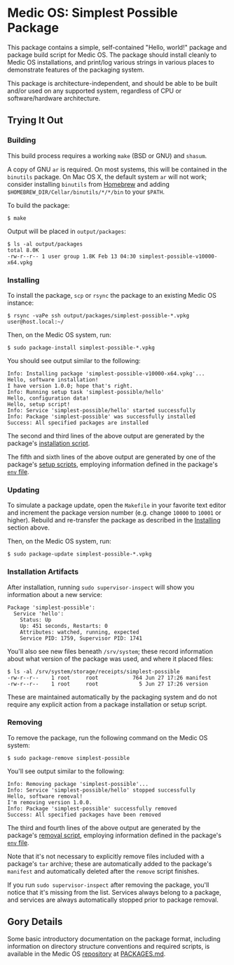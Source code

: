 # Medic OS: Simplest Possible Package

This package contains a simple, self-contained "Hello, world!"
package and package build script for Medic OS. The package should
install cleanly to Medic OS installations, and print/log various
strings in various places to demonstrate features of the packaging
system.

This package is architecture-independent, and should be able to be
built and/or used on any supported system, regardless of CPU or
software/hardware architecture.

## Trying It Out

### Building

This build process requires a working `make` (BSD or GNU) and `shasum`.

A copy of GNU `ar` is required. On most systems, this will be contained
in the `binutils` package. On Mac OS X, the default system `ar` will not
work; consider installing `binutils` from [Homebrew](http://brew.sh) and
adding `$HOMEBREW_DIR/Cellar/binutils/*/*/bin` to your `$PATH`.

To build the package:

```shell
$ make
```

Output will be placed in `output/packages`:

```shell
$ ls -al output/packages
total 8.0K
-rw-r--r-- 1 user group 1.8K Feb 13 04:30 simplest-possible-v10000-x64.vpkg
```

### Installing

To install the package, `scp` or `rsync` the package to an existing Medic OS
instance:

```shell
$ rsync -vaPe ssh output/packages/simplest-possible-*.vpkg user@host.local:~/
```

Then, on the Medic OS system, run:

```shell
$ sudo package-install simplest-possible-*.vpkg
```

You should see output similar to the following:

```
Info: Installing package 'simplest-possible-v10000-x64.vpkg'...
Hello, software installation!
I have version 1.0.0; hope that's right.
Info: Running setup task 'simplest-possible/hello'
Hello, configuration data!
Hello, setup script!
Info: Service 'simplest-possible/hello' started successfully
Info: Package 'simplest-possible' was successfully installed
Success: All specified packages are installed
```

The second and third lines of the above output are generated by the package's
[installation script](https://github.com/medic/medic-os-simplest-possible-package/blob/master/packages/simplest-possible/scripts/simplest-possible/install).

The fifth and sixth lines of the above output are generated by one of the package's
[setup scripts](https://github.com/medic/medic-os-simplest-possible-package/blob/master/packages/simplest-possible/scripts/simplest-possible/setup/hello),
employing information defined in the package's
[`env` file](https://github.com/medic/medic-os-simplest-possible-package/blob/master/packages/simplest-possible/scripts/simplest-possible/env).


### Updating

To simulate a package update, open the `Makefile` in your favorite text
editor and increment the package version number (e.g. change `10000` to
`10001` or higher). Rebuild and re-transfer the package as described in
the [Installing](#installing) section above.

Then, on the Medic OS system, run:

```shell
$ sudo package-update simplest-possible-*.vpkg
```

### Installation Artifacts

After installation, running `sudo supervisor-inspect` will show you
information about a new service:

```
Package 'simplest-possible':
  Service 'hello':
    Status: Up
    Up: 451 seconds, Restarts: 0
    Attributes: watched, running, expected
    Service PID: 1759, Supervisor PID: 1741
```

You'll also see new files beneath `/srv/system`; these record information
about what version of the package was used, and where it placed files:

```
$ ls -al /srv/system/storage/receipts/simplest-possible
-rw-r--r--    1 root     root           764 Jun 27 17:26 manifest
-rw-r--r--    1 root     root             5 Jun 27 17:26 version
```

These are maintained automatically by the packaging system and do
not require any explicit action from a package installation or setup
script.

### Removing

To remove the package, run the following command on the Medic OS
system:

```shell
$ sudo package-remove simplest-possible
```

You'll see output similar to the following:

```
Info: Removing package 'simplest-possible'...
Info: Service 'simplest-possible/hello' stopped successfully
Hello, software removal!
I'm removing version 1.0.0.
Info: Package 'simplest-possible' successfully removed
Success: All specified packages have been removed
```

The third and fourth lines of the above output are generated by the package's
[removal script](https://github.com/medic/medic-os-simplest-possible-package/blob/master/packages/simplest-possible/scripts/simplest-possible/remove),
employing information defined in the package's
[`env` file](https://github.com/medic/medic-os-simplest-possible-package/blob/master/packages/simplest-possible/scripts/simplest-possible/env).

Note that it's not necessary to explicitly remove files included with a
package's `tar` archive; these are automatically added to the package's
`manifest` and automatically deleted after the `remove` script finishes.

If you run `sudo supervisor-inspect` after removing the package, you'll
notice that it's missing from the list. Services always belong to a package,
and services are always automatically stopped prior to package removal.

## Gory Details

Some basic introductory documentation on the package format, including
information on directory structure conventions and required scripts, is
available in the Medic OS [repository](https://github.com/medic/medic-os)
at [PACKAGES.md](https://github.com/medic/medic-os/blob/master/PACKAGES.md).
